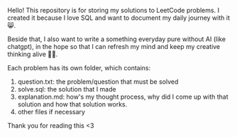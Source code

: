 Hello! This repository is for storing my solutions to LeetCode problems. I created it because I love SQL and want to document my daily journey with it 😸. 

Beside that, I also want to write a something everyday pure without AI (like chatgpt), in the hope so that I can refresh my mind and keep my creative thinking alive 🦋🍓.

Each problem has its own folder, which contains:
1. question.txt: the problem/question that must be solved
2. solve.sql: the solution that I made
3. explanation.md: how's my thought process, why did I come up with that solution and how that solution works.
4. other files if necessary

Thank you for reading this <3
